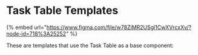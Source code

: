 # Task Table Templates

{% embed url="https://www.figma.com/file/w78ZiMR2USgl1CwXVrcxXv/?node-id=718%3A25252" %}

These are templates that use the Task Table as a base component:



